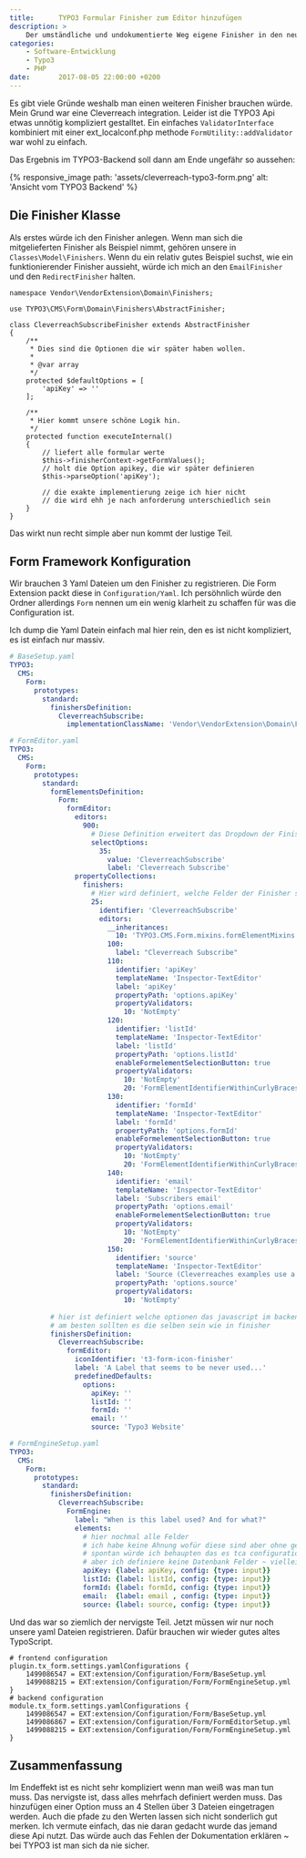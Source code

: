 ```yaml
---
title:      TYPO3 Formular Finisher zum Editor hinzufügen
description: >
    Der umständliche und undokumentierte Weg eigene Finisher in den neuen Typo3 8.7 Formular-Editor hinzuzufügen.   
categories: 
    - Software-Entwicklung
    - Typo3
    - PHP
date:       2017-08-05 22:00:00 +0200
---
```


Es gibt viele Gründe weshalb man einen weiteren Finisher brauchen würde. Mein Grund war eine Cleverreach integration. Leider ist die TYPO3 Api etwas unnötig kompliziert gestalltet.  Ein einfaches `ValidatorInterface` kombiniert mit einer ext_localconf.php methode `FormUtility::addValidator` war wohl zu einfach.

Das Ergebnis im TYPO3-Backend soll dann am Ende ungefähr so aussehen:

{% responsive_image path: 'assets/cleverreach-typo3-form.png' alt: 'Ansicht vom TYPO3 Backend' %}

## Die Finisher Klasse

Als erstes würde ich den Finisher anlegen. Wenn man sich die mitgelieferten Finisher als Beispiel nimmt, gehören unsere in `Classes\Model\Finishers`. Wenn du ein relativ gutes Beispiel suchst, wie ein funktionierender Finisher aussieht, würde ich mich an den `EmailFinisher` und den `RedirectFinisher` halten.

```php?start_inline=true
namespace Vendor\VendorExtension\Domain\Finishers;

use TYPO3\CMS\Form\Domain\Finishers\AbstractFinisher;

class CleverreachSubscribeFinisher extends AbstractFinisher
{
    /**
     * Dies sind die Optionen die wir später haben wollen.
     * 
     * @var array
     */
    protected $defaultOptions = [
        'apiKey' => ''
    ];

    /**
     * Hier kommt unsere schöne Logik hin.
     */
    protected function executeInternal()
    {
        // liefert alle formular werte
        $this->finisherContext->getFormValues();
        // holt die Option apikey, die wir später definieren
        $this->parseOption('apiKey');
        
        // die exakte implementierung zeige ich hier nicht
        // die wird ehh je nach anforderung unterschiedlich sein 
    }
}
```

Das wirkt nun recht simple aber nun kommt der lustige Teil.

## Form Framework Konfiguration

Wir brauchen 3 Yaml Dateien um den Finisher zu registrieren. Die Form Extension packt diese in `Configuration/Yaml`. Ich persöhnlich würde den Ordner allerdings `Form` nennen um ein wenig klarheit zu schaffen für was die Configuration ist.

Ich dump die Yaml Datein einfach mal hier rein, den es ist nicht kompliziert, es ist einfach nur massiv.

```yaml
# BaseSetup.yaml
TYPO3:
  CMS:
    Form:
      prototypes:
        standard:
          finishersDefinition:
            CleverreachSubscribe:
              implementationClassName: 'Vendor\VendorExtension\Domain\Finishers\CleverreachSubscribeFinisher'
```

```yaml
# FormEditor.yaml
TYPO3:
  CMS:
    Form:
      prototypes:
        standard:
          formElementsDefinition:
            Form:
              formEditor:
                editors:
                  900:
                    # Diese Definition erweitert das Dropdown der Finisher im menü
                    selectOptions:
                      35:
                        value: 'CleverreachSubscribe'
                        label: 'Cleverreach Subscribe'
                propertyCollections:
                  finishers:
                    # Hier wird definiert, welche Felder der Finisher später haben soll
                    25:
                      identifier: 'CleverreachSubscribe'
                      editors:
                        __inheritances:
                          10: 'TYPO3.CMS.Form.mixins.formElementMixins.BaseCollectionEditorsMixin'
                        100:
                          label: "Cleverreach Subscribe"
                        110:
                          identifier: 'apiKey'
                          templateName: 'Inspector-TextEditor'
                          label: 'apiKey'
                          propertyPath: 'options.apiKey'
                          propertyValidators:
                            10: 'NotEmpty'
                        120:
                          identifier: 'listId'
                          templateName: 'Inspector-TextEditor'
                          label: 'listId'
                          propertyPath: 'options.listId'
                          enableFormelementSelectionButton: true
                          propertyValidators:
                            10: 'NotEmpty'
                            20: 'FormElementIdentifierWithinCurlyBracesInclusive'
                        130:
                          identifier: 'formId'
                          templateName: 'Inspector-TextEditor'
                          label: 'formId'
                          propertyPath: 'options.formId'
                          enableFormelementSelectionButton: true
                          propertyValidators:
                            10: 'NotEmpty'
                            20: 'FormElementIdentifierWithinCurlyBracesInclusive'
                        140:
                          identifier: 'email'
                          templateName: 'Inspector-TextEditor'
                          label: 'Subscribers email'
                          propertyPath: 'options.email'
                          enableFormelementSelectionButton: true
                          propertyValidators:
                            10: 'NotEmpty'
                            20: 'FormElementIdentifierWithinCurlyBracesInclusive'
                        150:
                          identifier: 'source'
                          templateName: 'Inspector-TextEditor'
                          label: 'Source (Cleverreaches examples use a Projekt Name here)'
                          propertyPath: 'options.source'
                          propertyValidators:
                            10: 'NotEmpty'
                            
          # hier ist definiert welche optionen das javascript im backend beim hinzufügen lädt
          # am besten sollten es die selben sein wie in finisher 
          finishersDefinition:
            CleverreachSubscribe:
              formEditor:
                iconIdentifier: 't3-form-icon-finisher'
                label: 'A Label that seems to be never used...'
                predefinedDefaults:
                  options:
                    apiKey: ''
                    listId: ''
                    formId: ''
                    email: ''
                    source: 'Typo3 Website'
```

```yaml
# FormEngineSetup.yaml
TYPO3:
  CMS:
    Form:
      prototypes:
        standard:
          finishersDefinition:
            CleverreachSubscribe:
              FormEngine:
                label: "When is this label used? And for what?"
                elements:
                  # hier nochmal alle Felder
                  # ich habe keine Ahnung wofür diese sind aber ohne geht es nicht
                  # spontan würde ich behaupten das es tca configuration ist
                  # aber ich definiere keine Datenbank Felder ~ vielleicht ist das aber eine Option
                  apiKey: {label: apiKey, config: {type: input}}
                  listId: {label: listId, config: {type: input}}
                  formId: {label: formId, config: {type: input}}
                  email:  {label: email , config: {type: input}}
                  source: {label: source, config: {type: input}}
```

Und das war so ziemlich der nervigste Teil. Jetzt müssen wir nur noch unsere yaml Dateien registrieren. Dafür brauchen wir wieder gutes altes TypoScript.

```
# frontend configuration
plugin.tx_form.settings.yamlConfigurations {
    1499086547 = EXT:extension/Configuration/Form/BaseSetup.yml
    1499088215 = EXT:extension/Configuration/Form/FormEngineSetup.yml
}
# backend configuration
module.tx_form.settings.yamlConfigurations {
    1499086547 = EXT:extension/Configuration/Form/BaseSetup.yml
    1499086867 = EXT:extension/Configuration/Form/FormEditorSetup.yml
    1499088215 = EXT:extension/Configuration/Form/FormEngineSetup.yml
}
```

## Zusammenfassung

Im Endeffekt ist es nicht sehr kompliziert wenn man weiß was man tun muss. Das nervigste ist, dass alles mehrfach definiert werden muss. Das hinzufügen einer Option muss an 4 Stellen über 3 Dateien eingetragen werden. Auch die pfade zu den Werten lassen sich nicht sonderlich gut merken. Ich vermute einfach, das nie daran gedacht wurde das jemand diese Api nutzt. Das würde auch das Fehlen der Dokumentation erklären ~ bei TYPO3 ist man sich da nie sicher.
